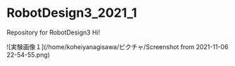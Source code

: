 # RobotDesign3_2021_1
Repository for RobotDesign3
Hi!

![実験画像１](/home/koheiyanagisawa/ピクチャ/Screenshot from 2021-11-06 22-54-55.png)

